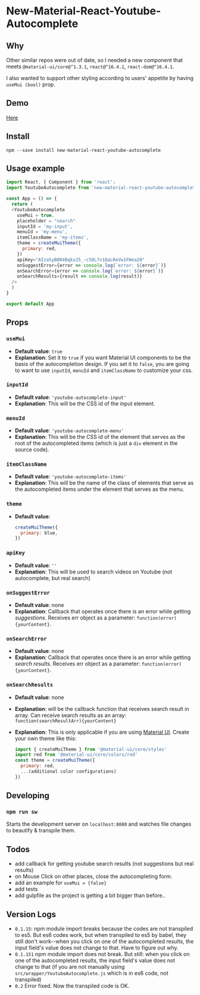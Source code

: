 # New-Material-React-Youtube-Autocomplete

## Why
Other similar repos were out of date, so I needed a new component that meets `@material-ui/core@^1.3.1`, `react@^16.4.1`, `react-dom@^16.4.1`. 

I also wanted to support other styling according to users' appetite by having `useMui (bool)` prop. 

## Demo
[Here](https://9oelm.github.io/new-material-react-youtube-autocomplete/)

## Install
```
npm --save install new-material-react-youtube-autocomplete
```

## Usage example
```javascript
import React, { Component } from 'react';
import YoutubeAutocomplete from 'new-material-react-youtube-autocomplete';

const App = () => {
  return (
  <YoutubeAutocomplete
    useMui = true,
    placeholder = "search"
    inputId = 'my-input',
    menuId = 'my-menu',
    itemClassName = 'my-items',
    theme = createMuiTheme({
      primary: red,
    })
    apiKey="AIzaSyB8R4Bqkx25_-c58L7v1QaLReVw1FWea28"
    onSuggestError={error => console.log(`error: ${error}`)}
    onSearchError={error => console.log(`error: ${error}`)}
    onSearchResults={result => console.log(result)}
  />
  )
}

export default App
```
## Props

### `useMui`
* **Default value**: `true`
* **Explanation**: Set it to `true` if you want Material UI components to be the basis of the autocompletion design. If you set it to `false`, you are going to want to use `inputId`, `menuId` and `itemClassName` to customize your css.

### `inputId`
* **Default value**: `'youtube-autocomplete-input'`
* **Explanation**: This will be the CSS id of the input element. 

### `menuId`
* **Default value**: `'youtube-autocomplete-menu'`
* **Explanation**: This will be the CSS id of the element that serves as the root of the autocompleted items (which is just a `div` element in the source code). 

### `itemClassName` 
* **Default value**: `'youtube-autocomplete-items'`
* **Explanation**: This will be the name of the class of elements that serve as the autocompleted items under the element that serves as the menu.

### `theme`
* **Default value**: 
  ```javascript
  createMuiTheme({
    primary: blue,
  })
  ```

### `apiKey`
* **Default value**: `''`
* **Explanation**: This will be used to search videos on Youtube (not autocomplete, but real search)

### `onSuggestError`
* **Default value**: none
* **Explanation**: Callback that operates once there is an error while getting *suggestions*. Receives err object as a parameter: `function(error){yourContent}`.

### `onSearchError`
* **Default value**: none
* **Explanation**: Callback that operates once there is an error while getting *search results*. Receives err object as a parameter: `function(error){yourContent}`.

### `onSearchResults`
* **Default value**: none
* **Explanation**: will be the callback function that receives search result in array. Can receive search results as an array: `function(searchResultArr){yourContent}`

* **Explanation**: This is only applicable if you are using [Material UI](https://github.com/mui-org/material-ui). Create your own theme like this:
  ```javascript
  import { createMuiTheme } from '@material-ui/core/styles'
  import red from '@material-ui/core/colors/red'
  const theme = createMuiTheme({
    primary: red,
    ...(additional color configurations)
  })
  ```

## Developing

### `npm run sw`
Starts the development server on `localhost:8080` and watches file changes to beautify & transpile them.

## Todos
* add callback for getting youtube search results (not suggestions but real results)
* on Mouse Click on other places, close the autocompleting form.
* add an example for `useMui = {false}`
* add tests
* add gulpfile as the project is getting a bit bigger than before..

## Version Logs 
* `0.1.15`: npm module import breaks because the codes are not transpiled to es5. But es6 codes work, but when transpiled to es5 by babel, they still don't work--when you click on one of the autocompleted results, the input field's value does not change to that. Have to figure out why. 
* `0.1.151` npm module import does not break. But still: when you click on one of the autocompleted results, the input field's value does not change to that (if you are not manually using `src/wrapper/YoutubeAutocomplete.js` which is in es6 code, not transpiled)
* `0.2` Error fixed. Now the transpiled code is OK.